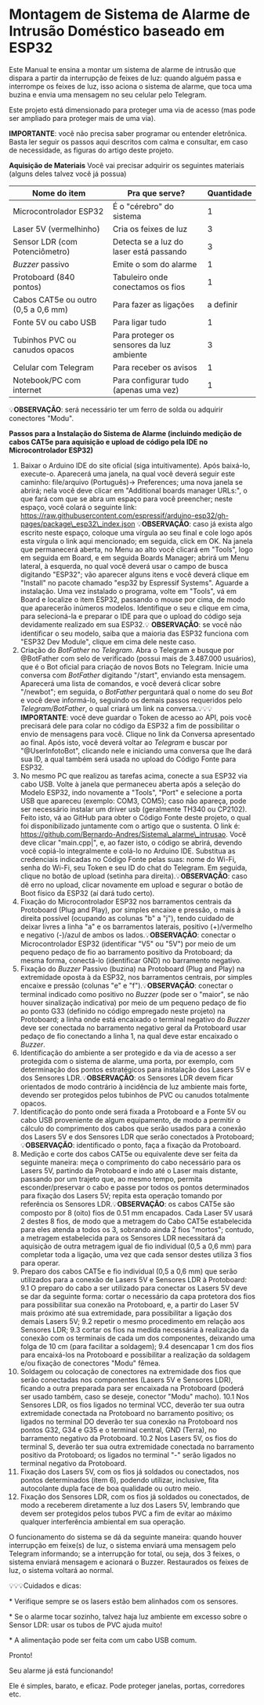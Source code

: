 # Montagem de Sistema de Alarme de Intrusão Doméstico baseado em ESP32


Este Manual te ensina a montar um sistema de alarme de intrusão que dispara a partir da interrupção de feixes de luz: quando alguém passa e interrompe os feixes de luz, isso aciona o sistema de alarme, que toca uma buzina e envia uma mensagem no seu celular pelo Telegram.

Este projeto está dimensionado para proteger uma via de acesso (mas pode ser ampliado para proteger mais de uma via).

**IMPORTANTE**: você não precisa saber programar ou entender eletrônica. Basta ler seguir os passos aqui descritos com calma e consultar, em caso de necessidade, as figuras do artigo deste projeto.


**Aquisição de Materiais**
Você vai precisar adquirir os seguintes materiais (alguns deles talvez você já possua)


| Nome do item                       | Pra que serve?                            | Quantidade |
| ---------------------------------- | ----------------------------------------- | ---------- |
| Microcontrolador ESP32             | É o "cérebro" do sistema                  | 1          |
| Laser 5V (vermelhinho)             | Cria os feixes de luz                     | 3          |
| Sensor LDR (com Potenciômetro)     | Detecta se a luz do laser está passando   | 3          |
| *Buzzer* passivo                   | Emite o som do alarme                     | 1          |
| Protoboard (840 pontos)            | Tabuleiro onde conectamos os fios         | 1          |
| Cabos CAT5e ou outro (0,5 a 0,6 mm)| Para fazer as ligações                    | a definir  |
| Fonte 5V ou cabo USB               | Para ligar tudo                           | 1          |
| Tubinhos PVC ou canudos opacos     | Para proteger os sensores da luz ambiente | 3          |
| Celular com Telegram               | Para receber os avisos                    | 1          |
| Notebook/PC com internet           | Para configurar tudo (apenas uma vez)     | 1          |

💡**OBSERVAÇÃO**: será necessário ter um ferro de solda ou adquirir conectores "Modu".

**Passos para a Instalação do Sistema de Alarme (incluindo medição de cabos CAT5e para aquisição e upload de código pela IDE no Microcontrolador ESP32)**


1. Baixar o Arduino IDE do site oficial (siga intuitivamente). Após baixá-lo, execute-o. Aparecerá uma janela, na qual você deverá seguir este caminho: file/arquivo (Português)-> Preferences; uma nova janela se abrirá; nela você deve clicar em "Additional boards manager URLs:", o que fará com que se abra um espaço para você preencher; neste espaço, você colará o seguinte link: https://raw.githubusercontent.com/espressif/arduino-esp32/gh-pages/package\_esp32\_index.json 💡**OBSERVAÇÃO**: caso já exista algo escrito neste espaço, coloque uma vírgula ao seu final e cole logo após esta vírgula o link aqui mencionado; em seguida, click em OK. Na janela que permanecerá aberta, no Menu ao alto você clicará em "Tools", logo em seguida em Board, e em seguida Boards Manager; abrirá um Menu lateral, à esquerda, no qual você deverá usar o campo de busca digitando "ESP32"; vão aparecer alguns itens e você deverá clique em "Install" no pacote chamado "esp32 by Espressif Systems". Aguarde a instalação. Uma vez instalado o programa, volte em "Tools", vá em Board e localize o item ESP32, passando o mouse por cima, de modo que aparecerão inúmeros modelos. Identifique o seu e clique em cima, para selecioná-la e preparar o IDE para que o upload do código seja devidamente realizado em sua ESP32.💡 **OBSERVAÇÃO**: se você não identificar o seu modelo, saiba que a maioria das ESP32 funciona com "ESP32 Dev Module", clique em cima dele neste caso.
2. Criação do *BotFather* no *Telegram*. Abra o Telegram e busque por @BotFather com selo de verificado (possui mais de 3.487.000 usuários), que é o Bot oficial para criaçáo de novos Bots no Telegram. Inicie uma conversa com *BotFather* digitando "/start", enviando esta mensagem. Aparecerá uma lista de comandos, e você deverá clicar sobre "/newbot"; em seguida, o *BotFather* perguntará qual o nome do seu *Bot* e você deve informá-lo, seguindo os demais passos requeridos pelo *Telegram/BotFather*, o qual criará um link na conversa.💡💡💡 **IMPORTANTE**: você deve guardar o Token de acesso ao API, pois você precisará dele para colar no código da ESP32 a fim de possibilitar o envio de mensagens para você. Clique no link da Conversa apresentado ao final. Após isto, você deverá voltar ao *Telegram* e buscar por "@UserInfotoBot", clicando nele e iniciando uma conversa que lhe dará sua ID, a qual também será usada no upload do Código Fonte para ESP32.
3. No mesmo PC que realizou as tarefas acima, conecte a sua ESP32 via cabo USB. Volte à janela que permaneceu aberta após a seleção do Modelo ESP32, indo novamente a "Tools", "Port" e selecione a porta USB que apareceu (exemplo: COM3, COM5); caso não apareça, pode ser necessário instalar um driver usb (geralmente TH340 ou CP2102). Feito isto, vá ao GitHub para obter o Código Fonte deste projeto, o qual foi disponibilizado juntamente com o artigo que o sustenta. O link é: https://github.com/Bernardo-Andres/Sistema\_alarme\_intrusao. Você deve clicar "main.cpp|", e, ao fazer isto, o código se abrirá, devendo você copiá-lo integralmente e colá-lo no Arduino IDE. Substitua as credenciais indicadas no Código Fonte pelas suas: nome do Wi-Fi, senha do Wi-Fi, seu Token e seu ID do chat do Telegram. Em seguida, clique no botão de upload (setinha para direita).💡**OBSERVAÇÃO**: caso dê erro no upload, clicar novamente em upload e segurar o botão de Boot físico da ESP32 (aí dará tudo certo).
4. Fixação do Microcontrolador ESP32 nos barramentos centrais da Protoboard (Plug and Play), por simples encaixe e pressão, o mais à direita possível (ocupando as colunas "b" a "j"), tendo cuidado de deixar livres a linha "a" e os barramentos laterais, positivo (+)/vermelho e negativo (-)/azul de ambos os lados.💡**OBSERVAÇÃO**: conectar o Microcontrolador ESP32 (identificar "V5" ou "5V") por meio de um pequeno pedaço de fio ao barramento positivo da Protoboard; da mesma forma, conectá-lo (identificar GND) no barramento negativo.
5. Fixação do *Buzzer* Passivo (buzina) na Protoboard (Plug and Play) na extremidade oposta à da ESP32, nos barramentos centrais, por simples encaixe e pressão (colunas "e" e "f").💡**OBSERVAÇÃO**: conectar o terminal indicado como positivo no *Buzzer* (pode ser o "maior", se não houver sinalização indicativa) por meio de um pequeno pedaço de fio ao ponto G33 (definido no código empregado neste projeto) na Protoboard; a linha onde está encaixado o terminal negativo do *Buzzer* deve ser conectada no barramento negativo geral da Protoboard usar pedaço de fio conectando a linha 1, na qual deve estar encaixado o *Buzzer*.
6. Identificação do ambiente a ser protegido e da via de acesso a ser protegida com o sistema de alarme, uma porta, por exemplo, com determinação dos pontos estratégicos para instalação dos Lasers 5V e dos Sensores LDR.💡**OBSERVAÇÃO**: os Sensores LDR devem ficar orientados de modo contrário à incidência de luz ambiente mais forte, devendo ser protegidos pelos tubinhos de PVC ou canudos totalmente opacos.
7. Identificação do ponto onde será fixada a Protoboard e a Fonte 5V ou cabo USB proveniente de algum equipamento, de modo a permitir o cálculo do comprimento dos cabos que serão usados para a conexão dos Lasers 5V e dos Sensores LDR que serão conectados à Protoboard;💡**OBSERVAÇÃO**: identificado o ponto, faça a fixação da Protoboard.
8. Medição e corte dos cabos CAT5e ou equivalente deve ser feita da seguinte maneira: meça o comprimento do cabo necessário para os Lasers 5V, partindo da Protoboard e indo até o Laser mais distante, passando por um trajeto que, ao mesmo tempo, permita esconder/preservar o cabo e passe por todos os pontos determinados para fixação dos Lasers 5V; repita esta operação tomando por referência os Sensores LDR.💡**OBSERVAÇÃO**: os cabos CAT5e são composto por 8 (oito) fios de 0.51 mm encapados. Cada Laser 5V usará 2 destes 8 fios, de modo que a metragem do Cabo CAT5e estabelecida para eles atenda a todos os 3, sobrando ainda 2 fios "mortos"; contudo, a metragem estabelecida para os Sensores LDR necessitará da aquisição de outra metragem igual de fio individual (0,5 a 0,6 mm) para completar toda a ligação, uma vez que cada sensor destes utiliza 3 fios para operar.
9. Preparo dos cabos CAT5e e fio individual (0,5 a 0,6 mm) que serão utilizados para a conexão de Lasers 5V e Sensores LDR à Protoboard:
   9.1 O preparo do cabo a ser utilizado para conectar os Lasers 5V deve se dar da seguinte forma: cortar o necessário da capa protetora dos fios para possibilitar sua conexão na Protoboard, e, a partir do Laser 5V mais próximo até sua extremidade, para possibilitar a ligação dos demais Lasers 5V;
   9.2 repetir o mesmo procedimento em relação aos Sensores LDR;
   9.3 cortar os fios na medida necessária à realização da conexão com os terminais de cada um dos componentes, deixando uma folga de 10 cm (para facilitar a soldagem);
   9.4 desencapar 1 cm dos fios para encaixá-los na Protoboard e possibilitar a realização da soldagem e/ou fixação de conectores "Modu" fêmea.
10. Soldagem ou colocação de conectores na extremidade dos fios que serão conectadas nos componentes (Lasers 5V e Sensores LDR), ficando a outra preparada para ser encaixada na Protoboard (poderá ser usado também, caso se deseje, conector "Modu" macho).
    10.1 Nos Sensores LDR, os fios ligados no terminal VCC, deverão ter sua outra extremidade conectada na Protoboard no barramento positivo; os ligados no terminal DO deverão ter sua conexão na Protoboard nos pontos G32, G34 e G35 e o terminal central, GND (Terra), no barramento negativo da Protoboard.
    10.2 Nos Lasers 5V, os fios do terminal S, deverão ter sua outra extremidade conectada no barramento positivo da Protoboard; os ligados no terminal "-" serão ligados no terminal negativo da Protoboard.
11. Fixação dos Lasers 5V, com os fios já soldados ou conectados, nos pontos determinados (item 6), podendo utilizar, inclusive, fita autocolante dupla face de boa qualidade ou outro meio.
12. Fixação dos Sensores LDR, com os fios já soldados ou conectados, de modo a receberem diretamente a luz dos Lasers 5V, lembrando que devem ser protegidos pelos tubos PVC a fim de evitar ao máximo qualquer interferência ambiental em sua operação.

O funcionamento do sistema se dá da seguinte maneira: quando houver interrupção em feixe(s) de luz, o sistema enviará uma mensagem pelo Telegram informando; se a interrupção for total, ou seja, dos 3 feixes, o sistema enviará mensagem e acionará o Buzzer. Restaurados os feixes de luz, o sistema voltará ao normal.

💡💡💡Cuidados e dicas:

\* Verifique sempre se os lasers estão bem alinhados com os sensores.

\* Se o alarme tocar sozinho, talvez haja luz ambiente em excesso sobre o Sensor LDR: usar os tubos de PVC ajuda muito!

\* A alimentação pode ser feita com um cabo USB comum.

Pronto!

Seu alarme já está funcionando!

Ele é simples, barato, e eficaz. Pode proteger janelas, portas, corredores etc.